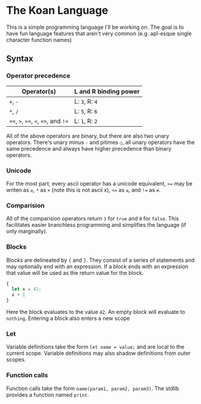 # The Koan Language
This is a simple programming language I'll be working on. The goal is to have fun language features that aren't very common (e.g. apl-esque single character function names)

## Syntax
### Operator precedence
| Operator(s)                          | L and R binding power     |
| ------------------------------------ | ------------------------- |
| `+`, `-`                             | L: `3`, R: `4`            |
| `*`, `/`                             | L: `5`, R: `6`            |
| `==`, `>`, `>=`, `<`, `<=`, and `!=` | L: `1`, R: `2`            |

All of the above operators are binary, but there are also two unary operators. There's unary minus `-` and pitimes `○`, all unary operators have the same precedence and always have higher precedence than binary operators.

### Unicode
For the most part, every ascii operator has a unicode equivalent, `>=` may be writen as `≥`, `*` as `×` (note this is not ascii x), `<=` as `≤`, and `!=` as `≠`.

### Comparision
All of the comparision operators return `1` for `true` and `0` for `false`. This facilitates easier branchless programming and simplifies the language (if only marginally).

### Blocks
Blocks are delineated by `{` and `}`. They consist of a series of statements and may optionally end with an expression. If a block ends with an expression that value will be used as the return value for the block.

```js
{
  let x = 41;
  x + 1
}
```

Here the block evaluates to the value `42`. An empty block will evaluate to `nothing`. Entering a block also enters a new scope

### Let
Variable definitions take the form `let name = value;` and are local to the current scope. Variable definitions may also shadow definitions from outer scopes.

### Function calls
Function calls take the form `name(param1, param2, param3)`. The stdlib provides a function named `print`.
